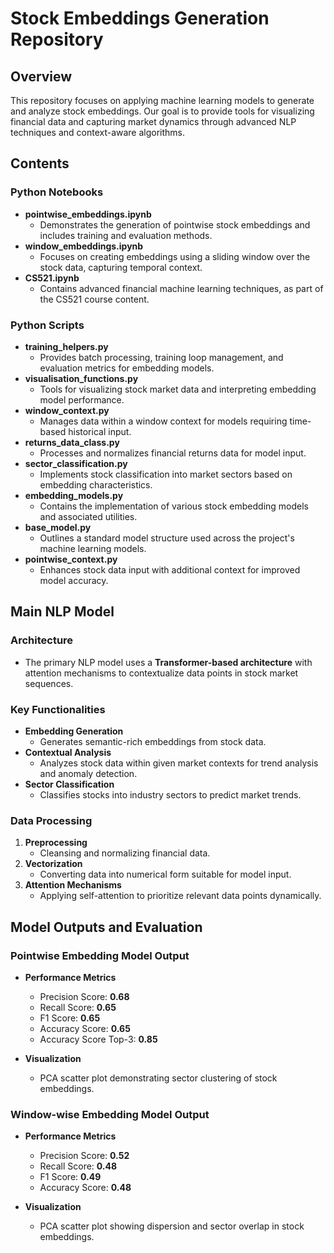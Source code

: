 # Stock Embeddings Generation Repository
## Overview
This repository focuses on applying machine learning models to generate and analyze stock embeddings. Our goal is to provide tools for visualizing financial data and capturing market dynamics through advanced NLP techniques and context-aware algorithms.

## Contents

### Python Notebooks
- **pointwise_embeddings.ipynb**
  - Demonstrates the generation of pointwise stock embeddings and includes training and evaluation methods.
- **window_embeddings.ipynb**
  - Focuses on creating embeddings using a sliding window over the stock data, capturing temporal context.
- **CS521.ipynb**
  - Contains advanced financial machine learning techniques, as part of the CS521 course content.

### Python Scripts
- **training_helpers.py**
  - Provides batch processing, training loop management, and evaluation metrics for embedding models.
- **visualisation_functions.py**
  - Tools for visualizing stock market data and interpreting embedding model performance.
- **window_context.py**
  - Manages data within a window context for models requiring time-based historical input.
- **returns_data_class.py**
  - Processes and normalizes financial returns data for model input.
- **sector_classification.py**
  - Implements stock classification into market sectors based on embedding characteristics.
- **embedding_models.py**
  - Contains the implementation of various stock embedding models and associated utilities.
- **base_model.py**
  - Outlines a standard model structure used across the project's machine learning models.
- **pointwise_context.py**
  - Enhances stock data input with additional context for improved model accuracy.

## Main NLP Model
### Architecture
- The primary NLP model uses a **Transformer-based architecture** with attention mechanisms to contextualize data points in stock market sequences.

### Key Functionalities
- **Embedding Generation**
  - Generates semantic-rich embeddings from stock data.
- **Contextual Analysis**
  - Analyzes stock data within given market contexts for trend analysis and anomaly detection.
- **Sector Classification**
  - Classifies stocks into industry sectors to predict market trends.

### Data Processing

1. **Preprocessing**
   - Cleansing and normalizing financial data.
2. **Vectorization**
   - Converting data into numerical form suitable for model input.
3. **Attention Mechanisms**
   - Applying self-attention to prioritize relevant data points dynamically.

## Model Outputs and Evaluation

### Pointwise Embedding Model Output

- **Performance Metrics**
  - Precision Score: **0.68**
  - Recall Score: **0.65**
  - F1 Score: **0.65**
  - Accuracy Score: **0.65**
  - Accuracy Score Top-3: **0.85**

- **Visualization**
  - PCA scatter plot demonstrating sector clustering of stock embeddings.

### Window-wise Embedding Model Output

- **Performance Metrics**
  - Precision Score: **0.52**
  - Recall Score: **0.48**
  - F1 Score: **0.49**
  - Accuracy Score: **0.48**

- **Visualization**
  - PCA scatter plot showing dispersion and sector overlap in stock embeddings.

